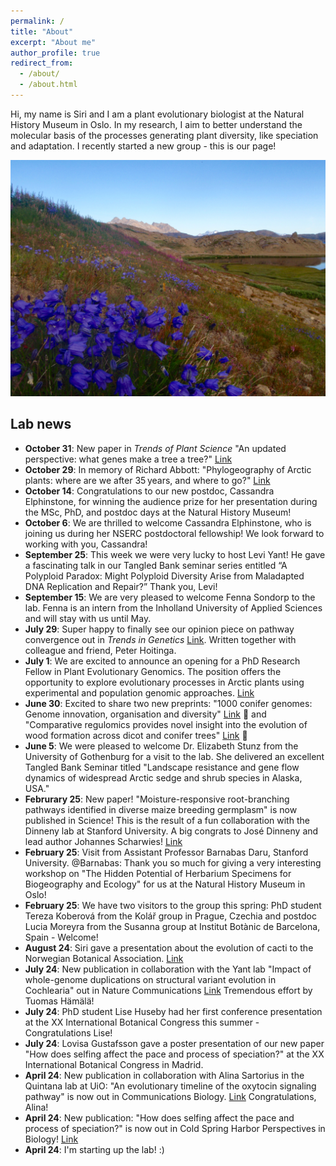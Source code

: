 ```yaml
---
permalink: /
title: "About"
excerpt: "About me"
author_profile: true
redirect_from: 
  - /about/
  - /about.html
---
```


Hi, my name is Siri and I am a plant evolutionary biologist at the Natural History Museum in Oslo. In my research, I aim to better understand the molecular basis of the processes generating plant diversity, like speciation and adaptation. I recently started a new group - this is our page! 

![Blomsterdalen](/images/Blomsterdalen.JPG) <br />

## Lab news
- **October 31**: New paper in *Trends of Plant Science* "An updated perspective: what genes make a tree a tree?" [Link](https://www.cell.com/trends/plant-science/fulltext/S1360-1385(25)00282-1?rss=yes)
- **October 29**: In memory of Richard Abbott: "Phylogeography of Arctic plants: where are we after 35 years, and where to go?" [Link](https://www.tandfonline.com/doi/full/10.1080/17550874.2025.2571098#abstract)
- **October 14**: Congratulations to our new postdoc, Cassandra Elphinstone, for winning the audience prize for her presentation during the MSc, PhD, and postdoc days at the Natural History Museum!
- **October 6**: We are thrilled to welcome Cassandra Elphinstone, who is joining us during her NSERC postdoctoral fellowship! We look forward to working with you, Cassandra!
- **September 25**: This week we were very lucky to host Levi Yant! He gave a fascinating talk in our Tangled Bank seminar series entitled “A Polyploid Paradox: Might Polyploid Diversity Arise from Maladapted DNA Replication and Repair?” Thank you, Levi!
- **September 15**: We are very pleased to welcome Fenna Sondorp to the lab. Fenna is an intern from the Inholland University of Applied Sciences and will stay with us until May.
- **July 29**: Super happy to finally see our opinion piece on pathway convergence out in *Trends in Genetics* [Link](https://www.cell.com/trends/genetics/fulltext/S0168-9525(25)00160-X). Written together with colleague and friend, Peter Hoitinga. 
- **July 1**: We are excited to announce an opening for a PhD Research Fellow in Plant Evolutionary Genomics. The position offers the opportunity to explore evolutionary processes in Arctic plants using experimental and population genomic approaches. [Link](https://www.jobbnorge.no/en/available-jobs/job/281132/phd-research-fellow-in-plant-evolutionary-genomics) 
- **June 30**: Excited to share two new preprints: "1000 conifer genomes: Genome innovation, organisation and diversity" [Link](https://www.researchsquare.com/article/rs-6502828/v1) 🌲 and "Comparative regulomics provides novel insight into the evolution of wood formation across dicot and conifer trees" [Link](https://www.biorxiv.org/content/10.1101/2025.06.28.661522v1.abstract) 🌳
- **June 5**: We were pleased to welcome Dr. Elizabeth Stunz from the University of Gothenburg for a visit to the lab. She delivered an excellent Tangled Bank Seminar titled "Landscape resistance and gene flow dynamics of widespread Arctic sedge and shrub species in Alaska, USA." 
- **Februrary 25**: New paper! "Moisture-responsive root-branching pathways identified in diverse maize breeding germplasm" is now published in Science! This is the result of a fun collaboration with the Dinneny lab at Stanford University. A big congrats to José Dinneny and lead author Johannes Scharwies! [Link](https://www.science.org/doi/10.1126/science.ads5999) 
- **February 25**: Visit from Assistant Professor Barnabas Daru, Stanford University. @Barnabas: Thank you so much for giving a very interesting workshop on "The Hidden Potential of Herbarium Specimens for Biogeography and Ecology" for us at the Natural History Museum in Oslo!
- **February 25**: We have two visitors to the group this spring: PhD student Tereza Koberová from the Kolář group in Prague, Czechia and postdoc Lucia Moreyra from the Susanna group at Institut Botànic de Barcelona, Spain - Welcome!
- **August 24**: Siri gave a presentation about the evolution of cacti to the Norwegian Botanical Association. [Link](https://www.youtube.com/watch?v=tXdS9glAlew)
- **July 24**: New publication in collaboration with the Yant lab "Impact of whole-genome duplications on structural variant evolution in Cochlearia" out in Nature Communications [Link](https://www.nature.com/articles/s41467-024-49679-y) Tremendous effort by Tuomas Hämälä!
- **July 24**: PhD student Lise Huseby had her first conference presentation at the XX International Botanical Congress this summer - Congratulations Lise! 
- **July 24**: Lovisa Gustafsson gave a poster presentation of our new paper "How does selfing affect the pace and process of speciation?" at the XX International Botanical Congress in Madrid. 
- **April 24**: New publication in collaboration with Alina Sartorius in the Quintana lab at UiO: "An evolutionary timeline of the oxytocin signaling pathway" is now out in Communications Biology. [Link](https://www.nature.com/articles/s42003-024-06094-9) Congratulations, Alina!
- **April 24**: New publication: "How does selfing affect the pace and process of speciation?" is now out in Cold Spring Harbor Perspectives in Biology! [Link](https://cshperspectives.cshlp.org/content/early/2024/03/19/cshperspect.a041426.abstract) 
- **April 24**: I'm starting up the lab! :)



